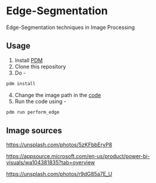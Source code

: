 # Edge-Segmentation

Edge-Segmentation techniques in Image Processing

## Usage

1. Install [PDM](https://pdm.fming.dev/)
2. Clone this repository
3. Do -

```sh
pdm install
```

4. Change the image path in the [code](./Edge_Segmentation.py)
5. Run the code using -

```sh
pdm run perform_edge
```

## Image sources

https://unsplash.com/photos/5zKFbbEryP8

https://appsource.microsoft.com/en-us/product/power-bi-visuals/wa104381835?tab=overview

https://unsplash.com/photos/r9dG85a7E_U
